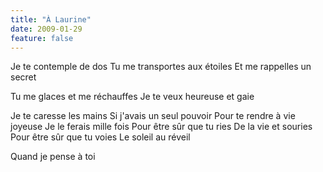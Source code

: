 ```yaml
---
title: "À Laurine"
date: 2009-01-29
feature: false
---
```


Je te contemple de dos
Tu me transportes aux étoiles
Et me rappelles un secret

Tu me glaces et me réchauffes
Je te veux heureuse et gaie

Je te caresse les mains
Si j'avais un seul pouvoir
Pour te rendre à vie joyeuse
Je le ferais mille fois
Pour être sûr que tu ries
De la vie et souries
Pour être sûr que tu voies
Le soleil au réveil

Quand je pense à toi
